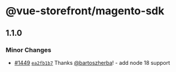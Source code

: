 # @vue-storefront/magento-sdk

## 1.1.0

### Minor Changes

- [#1449](https://github.com/vuestorefront/magento2/pull/1449) [`ea2fb1b7`](https://github.com/vuestorefront/magento2/commit/ea2fb1b79329a2efadc9097551e2fa995618338c) Thanks [@bartoszherba](https://github.com/bartoszherba)! - add node 18 support
